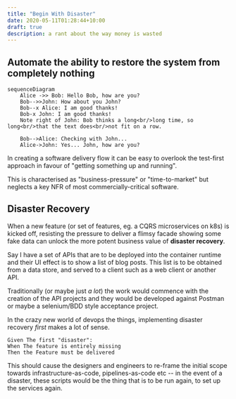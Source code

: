 ```yaml
---
title: "Begin With Disaster"
date: 2020-05-11T01:28:44+10:00
draft: true
description: a rant about the way money is wasted
---
```


## Automate the ability to restore the system from completely nothing

```mermaid
sequenceDiagram
    Alice ->> Bob: Hello Bob, how are you?
    Bob-->>John: How about you John?
    Bob--x Alice: I am good thanks!
    Bob-x John: I am good thanks!
    Note right of John: Bob thinks a long<br/>long time, so long<br/>that the text does<br/>not fit on a row.

    Bob-->Alice: Checking with John...
    Alice->John: Yes... John, how are you?

```

In creating a software delivery flow it can be easy to overlook the test-first
approach in favour of "getting something up and running".

This is characterised as "business-pressure" or "time-to-market" but neglects
a key NFR of most commercially-critical software.

## Disaster Recovery

When a new feature (or set of features, eg. a CQRS microservices on k8s) is
kicked off, resisting the pressure to deliver a flimsy facade showing some fake
data can unlock the more potent business value of **disaster recovery**.

Say I have a set of APIs that are to be deployed into the container runtime
and their UI effect is to show a list of blog posts. This list is to be obtained
from a data store, and served to a client such as a web client or another API.

Traditionally (or maybe just _a lot_) the work would commence with the creation
of the API projects and they would be developed against Postman or maybe a
selenium/BDD style acceptance project.

In the crazy new world of devops the things, implementing disaster recovery
_first_ makes a lot of sense.

```gherkin
Given The first "disaster":
When The feature is entirely missing
Then the Feature must be delivered
```

This should cause the designers and engineers to re-frame the initial scope
towards infrastructure-as-code, pipelines-as-code etc -- in the event of a
disaster, these scripts would be the thing that is to be run again, to set up
the services again.
